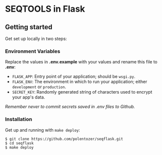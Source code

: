 # SEQTOOLS in Flask

## Getting started

Get set up locally in two steps:

### Environment Variables

Replace the values in **.env.example** with your values and rename this file to **.env**:

* `FLASK_APP`: Entry point of your application; should be `wsgi.py`.
* `FLASK_ENV`: The environment in which to run your application; either `development` or `production`.
* `SECRET_KEY`: Randomly generated string of characters used to encrypt your app's data.


*Remember never to commit secrets saved in .env files to Github.*

### Installation
Get up and running with `make deploy`:

```shell
$ git clone https://github.com/polentozer/seqflask.git
$ cd seqflask
$ make deploy
```
